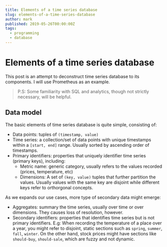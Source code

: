 ```yaml
---
title: Elements of a time series database
slug: elements-of-a-time-series-database
author: mark
published: 2019-05-26T00:00:00Z
tags:
  - programming
  - database
---
```


# Elements of a time series database

This post is an attempt to deconstruct time series database to its components.
I will use Prometheus as an example.

> P.S: Some familiarity with SQL and analytics, though not strictly necessary, will be helpful.

## Data model

The basic elements of time series database is quite simple, consisting of:

- Data points: tuples of `(timestamp, value)`
- Time series: a collection/set of data points with unique timestamps within a `[start, end]` range.
  Usually sorted by ascending order of timestamps.
- Primary identifiers: properties that uniquely identifier time series (primary keys), including:
  - Metric name: generic category, usually refers to the values recorded (prices, temperature, etc)
  - Dimensions: A set of `(key, value)` tuples that further partition the values.
    Usually values with the same key are disjoint while different keys refer to orthorgonal concepts.

As we expands our use cases, more type of secondary data might emerge:

- Aggregates: summary the time series, usually over time or over dimensions.
  They causes loss of resolution, however.
- Secondary identifiers: properties that identifies time series but is not primary identifiers.
  E.g: When recording the temperature of a place over a year, you might refer to disjoint, static
  sections such as `spring`, `summer`, `fall`, `winter`. On the other hand, stock prices might
  have sections like `should-buy`, `should-sale`, which are fuzzy and not dynamic.

